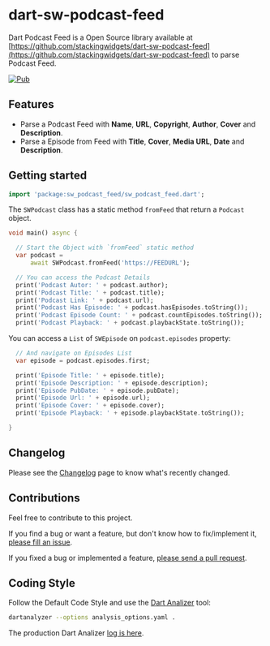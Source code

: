 # dart-sw-podcast-feed

Dart Podcast Feed is a Open Source library available at [https://github.com/stackingwidgets/dart-sw-podcast-feed](https://github.com/stackingwidgets/dart-sw-podcast-feed) to parse Podcast Feed.

[![Pub](https://img.shields.io/pub/v/sw_podcast_feed.svg)](https://pub.dartlang.org/packages/sw_podcast_feed)

## Features

- Parse a Podcast Feed with
  **Name**, **URL**, **Copyright**, **Author**, **Cover** and **Description**.
- Parse a Episode from Feed with **Title**, **Cover**, **Media URL**, **Date** and  **Description**.

## Getting started

```dart
import 'package:sw_podcast_feed/sw_podcast_feed.dart';
```

The `SWPodcast` class has a static method `fromFeed` that return a
`Podcast` object.

```dart
void main() async {

  // Start the Object with `fromFeed` static method
  var podcast =
      await SWPodcast.fromFeed('https://FEEDURL');

  // You can access the Podcast Details
  print('Podcast Autor: ' + podcast.author);
  print('Podcast Title: ' + podcast.title);
  print('Podcast Link: ' + podcast.url);
  print('Podcast Has Episode: ' + podcast.hasEpisodes.toString());
  print('Podcast Episode Count: ' + podcast.countEpisodes.toString());
  print('Podcast Playback: ' + podcast.playbackState.toString());
```

 You can access a `List` of `SWEpisode` on `podcast.episodes` property:

```dart
  // And navigate on Episodes List
  var episode = podcast.episodes.first;

  print('Episode Title: ' + episode.title);
  print('Episode Description: ' + episode.description);
  print('Episode PubDate: ' + episode.pubDate);
  print('Episode Url: ' + episode.url);
  print('Episode Cover: ' + episode.cover);
  print('Episode Playback: ' + episode.playbackState.toString());

}
```

## Changelog
Please see the [Changelog](https://github.com/stackingwidgets/dart-sw-podcast-feed/blob/master/CHANGELOG.md) page to know what's recently changed.

## Contributions
Feel free to contribute to this project.

If you find a bug or want a feature, but don't know how to fix/implement it, [please fill an issue](https://github.com/stackingwidgets/dart-sw-podcast-feed/issues).

If you fixed a bug or implemented a feature, [please send a pull request](https://github.com/stackingwidgets/dart-sw-podcast-feed/pulls).

## Coding Style

Follow the Default Code Style and use the [Dart Analizer](https://github.com/stackingwidgets/dart-sw-podcast-feed/blob/master/analysis_options.yaml) tool:

```bash
dartanalyzer --options analysis_options.yaml .
```

The production Dart Analizer [log is here](https://github.com/stackingwidgets/dart-sw-podcast-feed/blob/master/LINT.md).